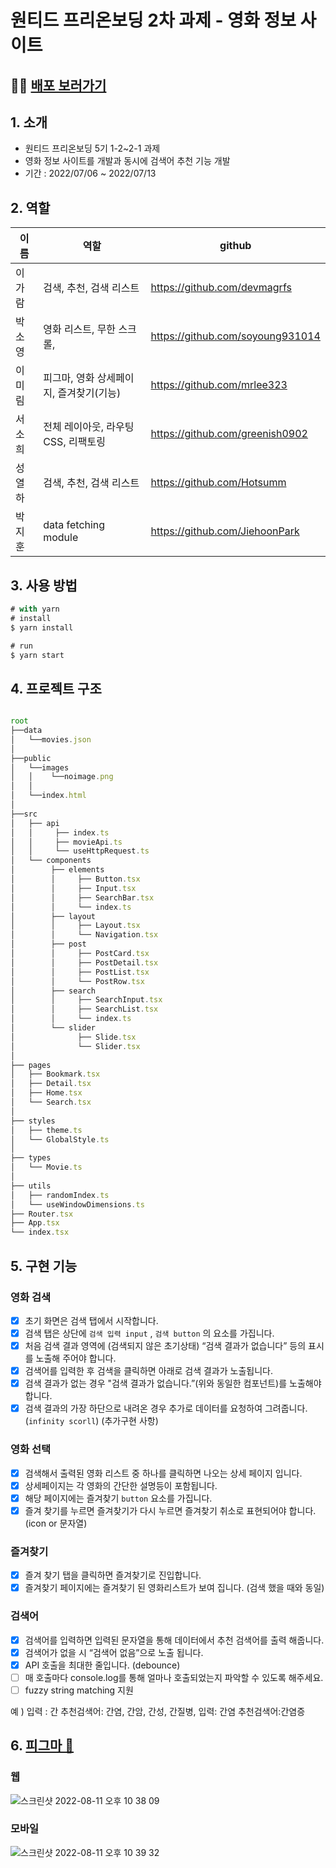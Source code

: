# 원티드 프리온보딩 2차 과제 - 영화 정보 사이트

## 🚀🚀 [배포 보러가기](https://wanted-preonboarding-movie-info-site.vercel.app/)
## 1. 소개

- 원티드 프리온보딩 5기 1-2~2-1 과제
- 영화 정보 사이트를 개발과 동시에 검색어 추천 기능 개발
- 기간 : 2022/07/06 ~ 2022/07/13

## 2. 역할
|이름|역할|github|
|---|---|---|
|이가람|검색, 추천, 검색 리스트|https://github.com/devmagrfs|
|박소영|영화 리스트, 무한 스크롤, |https://github.com/soyoung931014|
|이미림|피그마, 영화 상세페이지, 즐겨찾기(기능)|https://github.com/mrlee323|
|서소희|전체 레이아웃, 라우팅 CSS, 리팩토링|https://github.com/greenish0902|
|성열하|검색, 추천, 검색 리스트|https://github.com/Hotsumm|
|박지훈|data fetching module|https://github.com/JiehoonPark|

## 3. 사용 방법
```jsx
# with yarn
# install
$ yarn install

# run
$ yarn start
```

## 4. 프로젝트 구조

```jsx

root
├──data
│   └──movies.json
│
├──public
│   └──images
│   │    └──noimage.png
│   │
│   └──index.html
│
├──src
│   ├── api
│   │     ├── index.ts
│   │     ├── movieApi.ts
│   │     └── useHttpRequest.ts
│   └── components
│        ├── elements
│        │     ├── Button.tsx
│        │     ├── Input.tsx
│        │     ├── SearchBar.tsx
│        │     └── index.ts
│        ├── layout
│        │     ├── Layout.tsx
│        │     └── Navigation.tsx
│        ├── post
│        │     ├── PostCard.tsx
│        │     ├── PostDetail.tsx
│        │     ├── PostList.tsx
│        │     └── PostRow.tsx
│        ├── search
│        │     ├── SearchInput.tsx
│        │     ├── SearchList.tsx
│        │     └── index.ts
│        └── slider
│              ├── Slide.tsx
│              └── Slider.tsx
│
├── pages
│   ├── Bookmark.tsx
│   ├── Detail.tsx
│   ├── Home.tsx
│   └── Search.tsx
│
├── styles
│   ├── theme.ts
│   └── GlobalStyle.ts
│
├── types
│   └── Movie.ts
│
├── utils
│   ├── randomIndex.ts
│   └── useWindowDimensions.ts
├── Router.tsx
├── App.tsx
└── index.tsx
```

## 5. 구현 기능

### 영화 검색

- [x]  초기 화면은 검색 탭에서 시작합니다.
- [x]  검색 탭은 상단에 `검색 입력 input` , `검색 button` 의 요소를 가집니다.
- [x]  처음 검색 결과 영역에 (검색되지 않은 초기상태) “검색 결과가 없습니다” 등의 표시를 노출해 주어야 합니다.
- [x]  검색어를 입력한 후 검색을 클릭하면 아래로 검색 결과가 노출됩니다.
- [x]  검색 결과가 없는 경우 "검색 결과가 없습니다.”(위와 동일한 컴포넌트)를 노출해야 합니다.
- [x]  검색 결과의 가장 하단으로 내려온 경우 추가로 데이터를 요청하여 그려줍니다.  (`infinity scorll`)  (추가구현 사항)

### 영화 선택

- [x]  검색해서 출력된 영화 리스트 중 하나를 클릭하면 나오는 상세 페이지 입니다.
- [x]  상세페이지는 각 영화의 간단한 설명등이 포함됩니다.
- [x]  해당 페이지에는 즐겨찾기 `button` 요소를 가집니다.
- [x]  즐겨 찾기를 누르면 즐겨찾기가 다시 누르면 즐겨찾기 취소로 표현되어야 합니다. (icon or 문자열)

### 즐겨찾기

- [x]  즐겨 찾기 탭을 클릭하면 즐겨찾기로 진입합니다.
- [x]  즐겨찾기 페이지에는 즐겨찾기 된 영화리스트가 보여 집니다. (검색 했을 때와 동일)

### 검색어

- [x]  검색어를 입력하면 입력된 문자열을 통해 데이터에서 추천 검색어를 출력 해줍니다.
- [x]  검색어가 없을 시 “검색어 없음”으로 노출 됩니다.
- [x]  API 호출을 최대한 줄입니다. (debounce)
- [ ]  매 호출마다 console.log를 통해 얼마나 호출되었는지 파악할 수 있도록 해주세요.
- [ ]  fuzzy string matching 지원

예 ) 입력 : 간  추천검색어: 간염, 간암, 간성, 간질병,
 입력: 간염  추천검색어:간염증
 
 
 
 ## 6. [피그마 🎨](https://www.figma.com/file/Mu4NicacSniXYsGvf8tfZh/Wanted?node-id=0%3A1) 
 
 ### 웹
 
 ![스크린샷 2022-08-11 오후 10 38 09](https://user-images.githubusercontent.com/80194405/184146398-ee925817-82ba-432f-ac48-796a56f3c714.jpg)

### 모바일
![스크린샷 2022-08-11 오후 10 39 32](https://user-images.githubusercontent.com/80194405/184146671-6ab6c2e8-b983-48dc-ba38-53270042c9f2.jpg)

